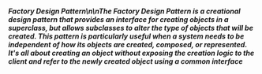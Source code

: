 ##### Factory Design Pattern\n\nThe Factory Design Pattern is a creational design pattern that provides an interface for creating objects in a superclass, but allows subclasses to alter the type of objects that will be created. This pattern is particularly useful when a system needs to be independent of how its objects are created, composed, or represented. It's all about creating an object without exposing the creation logic to the client and refer to the newly created object using a common interface
